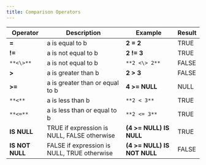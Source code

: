 ```yaml
---
title: Comparison Operators
---
```


| Operator        | Description                                 | Example                     | Result |
| --------------- | ------------------------------------------- | --------------------------- | ------ |
| **=**           | a is equal to b                             | **2 = 2**                   | TRUE   |
| **!=**          | a is not equal to b                         | **2 != 3**                  | TRUE   |
| `**<\>**`       | a is not equal to b                         | `**2 <\> 2**`               | FALSE  |
| **>**           | a is greater than b                         | **2 > 3**                   | FALSE  |
| **>=**          | a is greater than or equal to b             | **4 >= NULL**               | NULL   |
| `**<**`         | a is less than b                            | `**2 < 3**`                 | TRUE   |
| `**<=**`        | a is less than or equal to b                | `**2 <= 3**`                | TRUE   |
| **IS NULL**     | TRUE if expression is NULL, FALSE otherwise | **(4 >= NULL) IS NULL**     | TRUE   |
| **IS NOT NULL** | FALSE if expression is NULL, TRUE otherwise | **(4 >= NULL) IS NOT NULL** | FALSE  |
